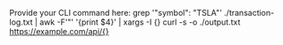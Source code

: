Provide your CLI command here:
grep '"symbol": "TSLA"' ./transaction-log.txt | awk -F'"' '{print $4}' | xargs -I {} curl -s -o ./output.txt https://example.com/api/{}


<!-- grep '"symbol": "TSLA"' ./transaction-log.txt: This filters lines containing TSLA.

awk -F'"' '{print $4}': This extracts the order_id from the filtered lines.

xargs -I {}: This replaces {} with each order_id in the following command.

curl -s -o ./output.txt https://example.com/api/{}: This sends a silent HTTP GET request to the specified URL 

and writes the output to output.txt. -->